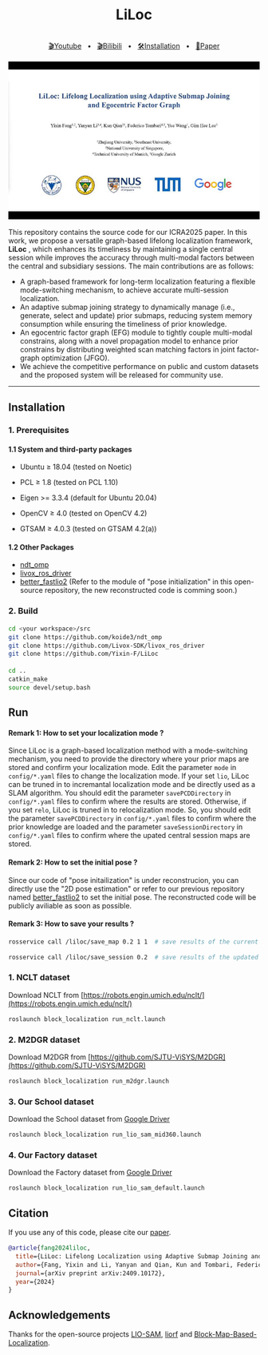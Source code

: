 <div align="center">
    <h1>LiLoc</h1>
    <br />
    <a href=https://youtu.be/Kc2azOG8TSU>🎬Youtube</a>
    <span>&nbsp;&nbsp;•&nbsp;&nbsp;</span>
    <a href=https://www.bilibili.com/video/BV1uatkeFEWL/?vd_source=7936e3be9727382a31661ae25224c8ad>🎬Bilibili</a>
    <span>&nbsp;&nbsp;•&nbsp;&nbsp;</span>
    <a href="https://github.com/Yixin-F/LiLoc/blob/main/README.md#Installation">🛠️Installation</a>
    <span>&nbsp;&nbsp;•&nbsp;&nbsp;</span>
    <a href=https://arxiv.org/abs/2409.10172>📑Paper</a>
  <br />
  <br />
</div>

<img src="doc/liloc.jpg" alt="LiLoc_cover" width="800">


This repository contains the source code for our ICRA2025 paper. In this work, we propose a versatile graph-based lifelong localization framework, <strong>LiLoc</strong> , which enhances its timeliness by maintaining a single central session while improves the accuracy through multi-modal factors between the central and subsidiary sessions. The main contributions are as follows:

- A graph-based framework for long-term localization featuring a flexible mode-switching mechanism, to achieve accurate multi-session localization.
- An adaptive submap joining strategy to dynamically manage (i.e., generate, select and update) prior submaps, reducing system memory consumption while ensuring the timeliness of prior knowledge.
- An egocentric factor graph (EFG) module to tightly couple multi-modal constrains, along with a novel propagation model to enhance  prior constrains by distributing weighted scan matching factors in joint factor-graph optimization (JFGO). 
- We achieve the competitive performance on public and custom datasets and the proposed system will be released for community use.


***
## Installation
### 1. Prerequisites
#### 1.1 System and third-party packages
- Ubuntu $\geq$ 18.04 (tested on Noetic)

- PCL $\geq$ 1.8 (tested on PCL 1.10)

- Eigen >= 3.3.4 (default for Ubuntu 20.04)

- OpenCV $\geq$ 4.0 (tested on OpenCV 4.2)

- GTSAM $\geq$ 4.0.3 (tested on GTSAM 4.2(a))

#### 1.2 Other Packages
- [ndt_omp](https://github.com/koide3/ndt_omp)
- [livox_ros_driver](https://github.com/Livox-SDK/livox_ros_driver)
- [better_fastlio2](https://github.com/Yixin-F/better_fastlio2) (Refer to the module of "pose initialization" in this open-source repository, the new reconstructed code is comming soon.)

### 2. Build
```bash
cd <your workspace>/src
git clone https://github.com/koide3/ndt_omp
git clone https://github.com/Livox-SDK/livox_ros_driver
git clone https://github.com/Yixin-F/LiLoc

cd ..
catkin_make
source devel/setup.bash
```

## Run
####  <strong>Remark 1:</strong> How to set your localization mode ?
Since LiLoc is a graph-based localization method with a mode-switching mechanism, you need to provide the directory where your prior maps are stored and confirm your localization mode.  Edit the parameter `mode` in `config/*.yaml` files to change the localization mode. If your set `lio`, LiLoc can be truned in to incremantal localization mode and be directly used as a SLAM algorithm. You should edit the parameter `savePCDDirectory` in `config/*.yaml` files to confirm where the results are stored. Otherwise, if you set `relo`, LiLoc is truned in to relocalization mode. So, you should edit the parameter `savePCDDirectory` in `config/*.yaml` files to confirm where the prior knowledge are loaded and the parameter `saveSessionDirectory` in `config/*.yaml` files to confirm where the upated central session maps are stored.

####  <strong>Remark 2:</strong> How to set the initial pose ?
Since our code of "pose initailization" is under reconstrucion, you can directly use the "2D pose estimation" or refer to our previous repository named [better_fastlio2](https://github.com/Yixin-F/better_fastlio2) to set the initial pose. The reconstructed code will be publicly aviliable as soon as possible.

####  <strong>Remark 3:</strong> How to save your results ?
```bash
rosservice call /liloc/save_map 0.2 1 1  # save results of the current session
```
```bash
rosservice call /liloc/save_session 0.2  # save results of the updated central session
```


### 1. NCLT dataset
Download NCLT from [https://robots.engin.umich.edu/nclt/](https://robots.engin.umich.edu/nclt/)
```bash
roslaunch block_localization run_nclt.launch
```

### 2. M2DGR dataset
Download M2DGR from [https://github.com/SJTU-ViSYS/M2DGR](https://github.com/SJTU-ViSYS/M2DGR)
```bash
roslaunch block_localization run_m2dgr.launch
```

### 3. Our School dataset
Download the School dataset from [Google Driver](https://drive.google.com/drive/folders/14u6axUkISU5j9CxxUYEoU7Le1qneiOvA?usp=sharing)
```bash
roslaunch block_localization run_lio_sam_mid360.launch
```

### 4. Our Factory dataset
Download the Factory dataset from [Google Driver](https://drive.google.com/drive/folders/13e476AmgzPgjNNQ71qwy_0sErJg4607J?usp=sharing)
```bash
roslaunch block_localization run_lio_sam_default.launch
```



## Citation
If you use any of this code, please cite our [paper](https://arxiv.org/abs/2409.10172).

```bibtex
@article{fang2024liloc,
  title={LiLoc: Lifelong Localization using Adaptive Submap Joining and Egocentric Factor Graph},
  author={Fang, Yixin and Li, Yanyan and Qian, Kun and Tombari, Federico and Wang, Yue and Lee, Gim Hee},
  journal={arXiv preprint arXiv:2409.10172},
  year={2024}
}
```

## Acknowledgements
Thanks for the open-source projects [LIO-SAM](https://github.com/TixiaoShan/LIO-SAM), [liorf](https://github.com/YJZLuckyBoy/liorf) and [Block-Map-Based-Localization](https://github.com/YixFeng/Block-Map-Based-Localization).


